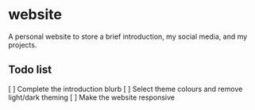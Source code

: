 # website

A personal website to store a brief introduction, my social media, and my projects.

## Todo list
[ ] Complete the introduction blurb
[ ] Select theme colours and remove light/dark theming
[ ] Make the website responsive
